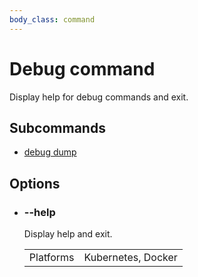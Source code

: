 ```yaml
---
body_class: command
---
```


# Debug command

<section>

Display help for debug commands and exit.

</section>

<section>

## Subcommands

- [debug dump]({{site_prefix}}/commands/debug-dump.html)
</section>

<section>

## Options

- <h3 id="help">--help <span class="option-info"></span></h3>

  Display help and exit.

  | | |
  |-|-|
  | Platforms | Kubernetes, Docker |
  
</section>
